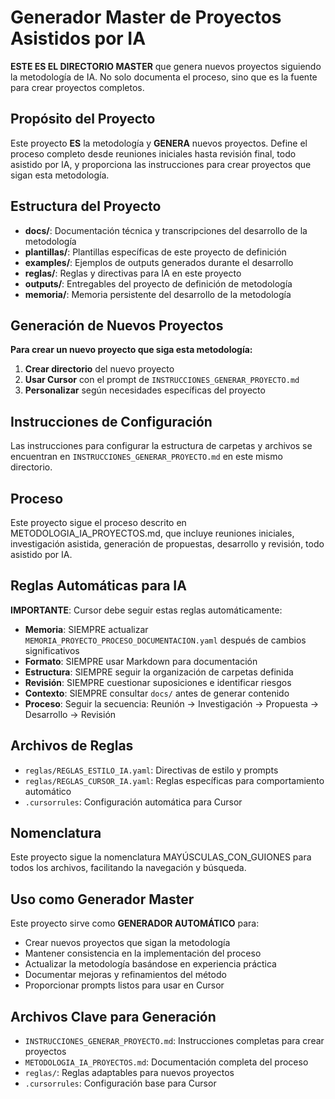 # Generador Master de Proyectos Asistidos por IA

**ESTE ES EL DIRECTORIO MASTER** que genera nuevos proyectos siguiendo la metodología de IA. No solo documenta el proceso, sino que es la fuente para crear proyectos completos.

## Propósito del Proyecto
Este proyecto **ES** la metodología y **GENERA** nuevos proyectos. Define el proceso completo desde reuniones iniciales hasta revisión final, todo asistido por IA, y proporciona las instrucciones para crear proyectos que sigan esta metodología.

## Estructura del Proyecto
- **docs/**: Documentación técnica y transcripciones del desarrollo de la metodología
- **plantillas/**: Plantillas específicas de este proyecto de definición
- **examples/**: Ejemplos de outputs generados durante el desarrollo
- **reglas/**: Reglas y directivas para IA en este proyecto
- **outputs/**: Entregables del proyecto de definición de metodología
- **memoria/**: Memoria persistente del desarrollo de la metodología

## Generación de Nuevos Proyectos
**Para crear un nuevo proyecto que siga esta metodología:**

1. **Crear directorio** del nuevo proyecto
2. **Usar Cursor** con el prompt de `INSTRUCCIONES_GENERAR_PROYECTO.md`
3. **Personalizar** según necesidades específicas del proyecto

## Instrucciones de Configuración
Las instrucciones para configurar la estructura de carpetas y archivos se encuentran en `INSTRUCCIONES_GENERAR_PROYECTO.md` en este mismo directorio.

## Proceso
Este proyecto sigue el proceso descrito en METODOLOGIA_IA_PROYECTOS.md, que incluye reuniones iniciales, investigación asistida, generación de propuestas, desarrollo y revisión, todo asistido por IA.

## Reglas Automáticas para IA
**IMPORTANTE**: Cursor debe seguir estas reglas automáticamente:

- **Memoria**: SIEMPRE actualizar `MEMORIA_PROYECTO_PROCESO_DOCUMENTACION.yaml` después de cambios significativos
- **Formato**: SIEMPRE usar Markdown para documentación
- **Estructura**: SIEMPRE seguir la organización de carpetas definida
- **Revisión**: SIEMPRE cuestionar suposiciones e identificar riesgos
- **Contexto**: SIEMPRE consultar `docs/` antes de generar contenido
- **Proceso**: Seguir la secuencia: Reunión → Investigación → Propuesta → Desarrollo → Revisión

## Archivos de Reglas
- `reglas/REGLAS_ESTILO_IA.yaml`: Directivas de estilo y prompts
- `reglas/REGLAS_CURSOR_IA.yaml`: Reglas específicas para comportamiento automático
- `.cursorrules`: Configuración automática para Cursor

## Nomenclatura
Este proyecto sigue la nomenclatura MAYÚSCULAS_CON_GUIONES para todos los archivos, facilitando la navegación y búsqueda.

## Uso como Generador Master
Este proyecto sirve como **GENERADOR AUTOMÁTICO** para:
- Crear nuevos proyectos que sigan la metodología
- Mantener consistencia en la implementación del proceso
- Actualizar la metodología basándose en experiencia práctica
- Documentar mejoras y refinamientos del método
- Proporcionar prompts listos para usar en Cursor

## Archivos Clave para Generación
- `INSTRUCCIONES_GENERAR_PROYECTO.md`: Instrucciones completas para crear proyectos
- `METODOLOGIA_IA_PROYECTOS.md`: Documentación completa del proceso
- `reglas/`: Reglas adaptables para nuevos proyectos
- `.cursorrules`: Configuración base para Cursor
